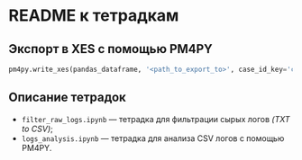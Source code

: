 # README к тетрадкам

## Экспорт в XES с помощью PM4PY

```python
pm4py.write_xes(pandas_dataframe, '<path_to_export_to>', case_id_key='case_id')
```

## Описание тетрадок

- `filter_raw_logs.ipynb` — тетрадка для фильтрации сырых логов *(TXT to CSV)*;
- `logs_analysis.ipynb` — тетрадка для анализа CSV логов с помощью PM4PY.
